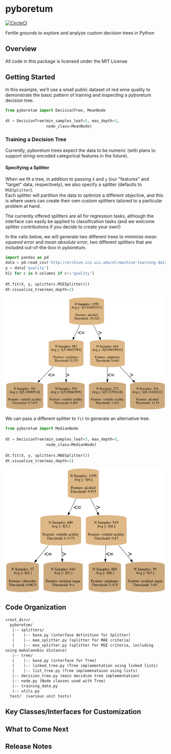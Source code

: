# pyboretum
[![CircleCI](https://circleci.com/gh/picwell/pyboretum/tree/master.svg?style=svg)](https://circleci.com/gh/picwell/pyboretum/tree/master)

Fertile grounds to explore and analyze custom decision trees in Python

## Overview

All code in this package is licensed under the MIT License

## Getting Started

In this example, we'll use a small public dataset of red wine quality to demonstrate the basic pattern of training and inspecting a pyboretum decision tree.

```python
from pyboretum import DecisionTree, MeanNode

dt = DecisionTree(min_samples_leaf=5, max_depth=5,
				  node_class=MeanNode)
```

### Training a Decision Tree
Currently, pyboretum trees expect the data to be numeric (with plans to support string-encoded categorical features in the future).

#### Specifying a Splitter
When we fit a tree, in addition to passing `X` and `y` (our "features" and "target" data, respectively), we also specify a splitter (defaults to `MSESplitter`).  
Each splitter will partition the data to optimize a different objective, and this is where users can create their own custom splitters tailored to a particular problem at hand.

The currently offered splitters are all for regression tasks, although the interface can easily be applied to classification tasks (and we welcome splitter contributions if you decide to create your own!)

In the cells below, we will generate two different trees to minimize *mean squared error* and *mean absolute error*, two different splitters that are included out-of-the-box in pyboretum.

```python
import pandas as pd
data = pd.read_csv('http://archive.ics.uci.edu/ml/machine-learning-databases/wine-quality/winequality-red.csv', sep=';')
y = data['quality']
X[c for c in X.columns if c!='quality']

dt.fit(X, y, splitters.MSESplitter())
dt.visualize_tree(max_depth=2)
```
![MSE Tree](figures/wine_mse_tree.png)

We can pass a different splitter to `fit` to generate an alternative tree.

```python
from pyboretum import MedianNode

dt = DecisionTree(min_samples_leaf=5, max_depth=5,
				  node_class=MedianNode)
                  
dt.fit(X, y, splitters.MAESplitter())
dt.visualize_tree(max_depth=2)
```

![MSE Tree](figures/wine_mae_tree_v2.png)


## Code Organization

```
<root_dir>/
  pyboretum/
   |-- splitters/
   |    |-- base.py (interface definition for Splitter)
   |    |-- mae_splitter.py (splitter for MAE criteria)
   |    |-- mse_splitter.py (splitter for MSE criteria, including using mahalanobis distance)
   |-- tree/
   |    |-- base.py (interface for Tree)
   |    |-- linked_tree.py (Tree implementation using linked lists)
   |    |-- list_tree.py (Tree implemenataion using lists)
   |-- decision_tree.py (main decidion tree implementation)
   |-- node.py (Node classes used with Tree)
   |-- training_data.py 
   |-- utils.py
  test/  (various unit tests)
```

## Key Classes/Interfaces for Customization

## What to Come Next

## Release Notes
